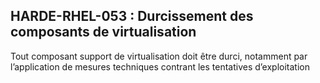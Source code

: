 ## HARDE-RHEL-053 : Durcissement des composants de virtualisation

Tout composant support de virtualisation doit être durci, notamment par l’application de mesures techniques contrant les tentatives d’exploitation

